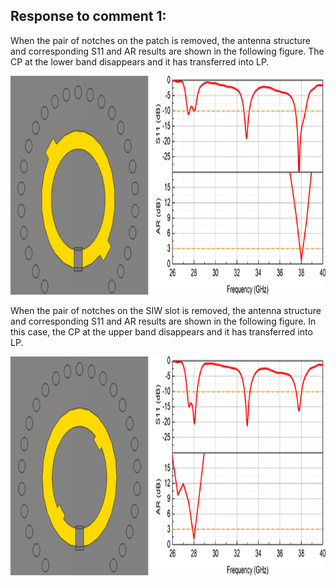 ## Response to comment 1:
When the pair of notches on the patch is removed, the antenna structure and corresponding S11 and AR results are shown in the following figure. The CP at the lower band disappears and it has transferred into LP.

<div align=center><img src="https://github.com/dannychk/TAP-Response/blob/master/R2A01F1.png" width="900" height="350" /></div>


When the pair of notches on the SIW slot is removed, the antenna structure and corresponding S11 and AR results are shown in the following figure. In this case, the CP at the upper band disappears and it has transferred into LP.

<div align=center><img src="https://github.com/dannychk/TAP-Response/blob/master/R2A01F2.png" width="900" height="350" /></div>

